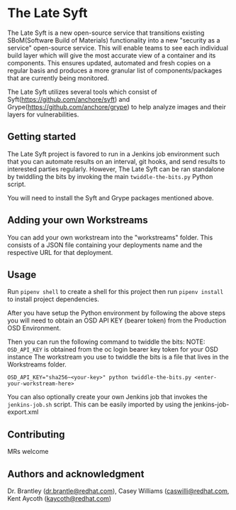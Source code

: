 # The Late Syft
The Late Syft is a new open-source service that transitions existing SBoM(Software Build of Materials) functionality into a new "security as a service" open-source service. This will enable teams to see each individual build layer which will give the most accurate view of a container and its components. This ensures updated, automated and fresh copies on a regular basis and produces a more granular list of components/packages that are currently being monitored.

The Late Syft utilizes several tools which consist of Syft(https://github.com/anchore/syft) and Grype(https://github.com/anchore/grype) to help analyze images and their layers for vulnerabilities.

## Getting started
The Late Syft project is favored to run in a Jenkins job environment such that you can automate results on an interval, git hooks, and send results to interested parties regularly. However, The Late Syft can be ran standalone by twiddling the bits by invoking the main `twiddle-the-bits.py` Python script.

You will need to install the Syft and Grype packages mentioned above.

## Adding your own Workstreams
You can add your own workstream into the "workstreams" folder. This consists of a JSON file containing your deployments name and the respective URL for that deployment.

## Usage
Run `pipenv shell` to create a shell for this project then run `pipenv install` to install project dependencies.

After you have setup the Python environment by following the above steps you will need to obtain an OSD API KEY (bearer token) from
the Production OSD Environment.

Then you can run the following command to twiddle the bits:
NOTE: 
`OSD_API_KEY` is obtained from the oc login bearer key token for your OSD instance
The workstream you use to twiddle the bits is a file that lives in the Workstreams folder.
```
OSD_API_KEY="sha256~<your-key>" python twiddle-the-bits.py <enter-your-workstream-here>
```

You can also optionally create your own Jenkins job that invokes the `jenkins-job.sh` script. This can be easily imported by using
the jenkins-job-export.xml

## Contributing
MRs welcome

## Authors and acknowledgment
Dr. Brantley (dr.brantle@redhat.com), Casey Williams (caswilli@redhat.com, Kent Aycoth (kaycoth@redhat.com)
